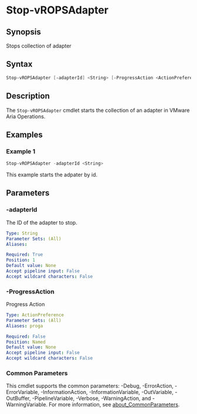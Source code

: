 # Stop-vROPSAdapter

## Synopsis

Stops collection of adapter

## Syntax

```powershell
Stop-vROPSAdapter [-adapterId] <String> [-ProgressAction <ActionPreference>] [<CommonParameters>]
```

## Description

The `Stop-vROPSAdapter` cmdlet starts the collection of an adapter in VMware Aria Operations.

## Examples

### Example 1

```powershell
Stop-vROPSAdapter -adapterId <String>
```

This example starts the adpater by id.

## Parameters

### -adapterId

The ID of the adapter to stop.

```yaml
Type: String
Parameter Sets: (All)
Aliases:

Required: True
Position: 1
Default value: None
Accept pipeline input: False
Accept wildcard characters: False
```

### -ProgressAction

Progress Action

```yaml
Type: ActionPreference
Parameter Sets: (All)
Aliases: proga

Required: False
Position: Named
Default value: None
Accept pipeline input: False
Accept wildcard characters: False
```

### Common Parameters

This cmdlet supports the common parameters: -Debug, -ErrorAction, -ErrorVariable, -InformationAction, -InformationVariable, -OutVariable, -OutBuffer, -PipelineVariable, -Verbose, -WarningAction, and -WarningVariable. For more information, see [about_CommonParameters](http://go.microsoft.com/fwlink/?LinkID=113216).
